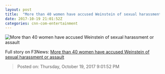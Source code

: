 ```yaml
---
layout: post
title:  "More than 40 women have accused Weinstein of sexual harassment or assault"
date: 2017-10-19 21:01:52Z
categories: cnn-com-entertainment
---
```


![More than 40 women have accused Weinstein of sexual harassment or assault](http://i2.cdn.turner.com/money/dam/assets/171018135219-weinstein-accusers-21-780x439.jpg)




Full story on F3News: [More than 40 women have accused Weinstein of sexual harassment or assault](http://www.f3nws.com/n/bVpejG)

> Posted on: Thursday, October 19, 2017 9:01:52 PM
